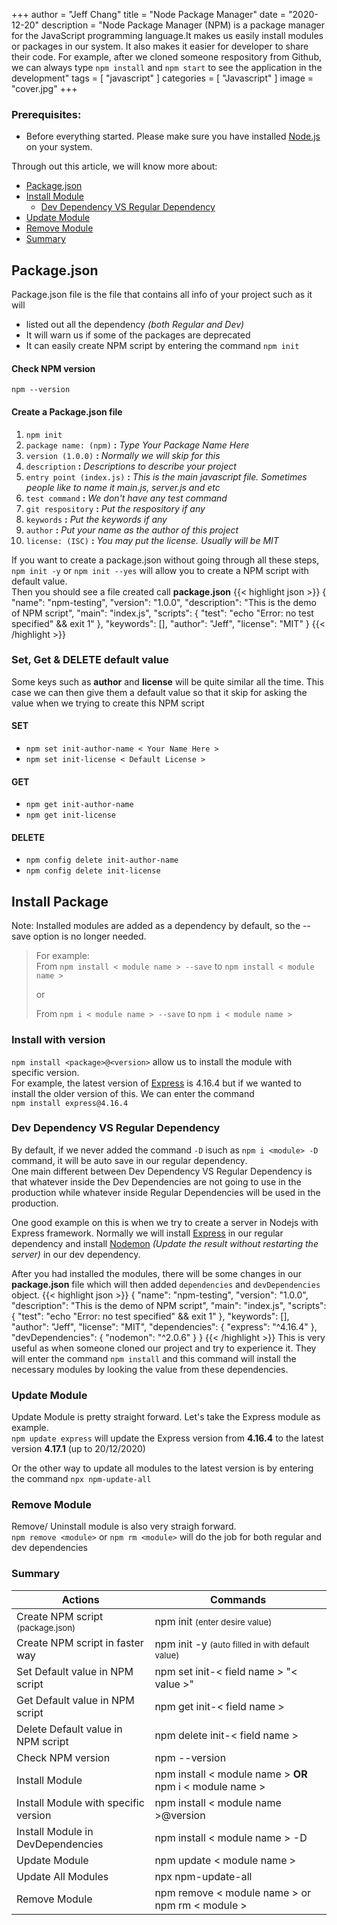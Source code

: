 +++
author = "Jeff Chang"
title = "Node Package Manager"
date = "2020-12-20"
description = "Node Package Manager (NPM) is a package manager for the JavaScript programming language.It makes us easily install modules or packages in our system. It also makes it easier for developer to share their code. For example, after we cloned someone respository from Github, we can always type `npm install` and `npm start` to see the application in the development"
tags = [
    "javascript"
]
categories = [
    "Javascript"
]
image = "cover.jpg"
+++

### Prerequisites:
* Before everything started. Please make sure you have installed [Node.js](https://nodejs.org/en/download/) on your system.

Through out this article, we will know more about:
* [Package.json](#package-json)
* [Install Module](#install)
    * [Dev Dependency VS Regular Dependency](#dev-vs-regular)
* [Update Module](#update)
* [Remove Module](#remove)
* [Summary](#summary)


## Package.json<a name="package-json"></a>
Package.json file is the file that contains all info of your project such as it will 
* listed out all the dependency *(both Regular and Dev)*
* It will warn us if some of the packages are deprecated
* It can easily create NPM script by entering the command `npm init`

#### Check NPM version
`npm --version`

#### Create a Package.json file
1. `npm init`
2. `package name: (npm)` **:** *Type Your Package Name Here*
3. `version (1.0.0)` **:** *Normally we will skip for this*
4. `description` **:** *Descriptions to describe your project*
5. `entry point (index.js)` **:** *This is the main javascript file. Sometimes people like to name it main.js, server.js and etc*
6. `test command` **:** *We don't have any test command*
7. `git respository` **:** *Put the respository if any*
8. `keywords` **:** *Put the keywords if any*
9.  `author` **:** *Put your name as the author of this project*
10. `license: (ISC)` **:** *You may put the license. Usually will be MIT*

If you want to create a package.json without going through all these steps, `npm init -y` or `npm init --yes` will allow you to create a NPM script with default value. <br/>
Then you should see a file created call **package.json**
{{< highlight json >}}
{
  "name": "npm-testing",
  "version": "1.0.0",
  "description": "This is the demo of NPM script",
  "main": "index.js",
  "scripts": {
    "test": "echo \"Error: no test specified\" && exit 1"
  },
  "keywords": [],
  "author": "Jeff",
  "license": "MIT"
}
{{< /highlight >}}

### Set, Get & DELETE default value
Some keys such as **author** and **license** will be quite similar all the time. This case we can then give them a default value so that it skip for asking the value when we trying to create this NPM script

#### SET
* `npm set init-author-name < Your Name Here >`
* `npm set init-license < Default License >`

#### GET
* `npm get init-author-name`
* `npm get init-license`

#### DELETE
* `npm config delete init-author-name`
* `npm config delete init-license`

## Install Package<a name="install"></a>
Note: Installed modules are added as a dependency by default, so the --save option is no longer needed. <br/>

> For example: <br/>
> From `npm install < module name > --save` to `npm install < module name >`
>
> or
>
> From `npm i < module name > --save` to `npm i < module name >`

### Install with version
`npm install <package>@<version>` allow us to install the module with specific version.<br/>
For example, the latest version of [Express](https://www.npmjs.com/package/express) is 4.16.4 but if we wanted to install the older version of this. We can enter the command <br/>`npm install express@4.16.4`

### Dev Dependency VS Regular Dependency<a name="dev-vs-regular"></a>
By default, if we never added the command `-D` isuch as `npm i <module> -D` command, it will be auto save in our regular dependency. <br/>
One main different between Dev Dependency VS Regular Dependency is that whatever inside the Dev Dependencies are not going to use in the production while whatever inside Regular Dependencies will be used in the production. <br/>

One good example on this is when we try to create a server in Nodejs with Express framework. Normally we will install [Express](https://www.npmjs.com/package/express) in our regular dependency and install [Nodemon](https://www.npmjs.com/package/nodemon) *(Update the result without restarting the server)* in our dev dependency. <br/>

After you had installed the modules, there will be some changes in our **package.json** file which will then added `dependencies` and `devDependencies` object. 
{{< highlight json >}}
{
  "name": "npm-testing",
  "version": "1.0.0",
  "description": "This is the demo of NPM script",
  "main": "index.js",
  "scripts": {
    "test": "echo \"Error: no test specified\" && exit 1"
  },
  "keywords": [],
  "author": "Jeff",
  "license": "MIT",
  "dependencies": {
    "express": "^4.16.4"
  },
  "devDependencies": {
    "nodemon": "^2.0.6"
  }
}
{{< /highlight >}}
This is very useful as when someone cloned our project and try to experience it. They will enter the command `npm install` and this command will install the necessary modules by looking the value from these dependencies.

### Update Module<a name="update"></a>
Update Module is pretty straight forward. Let's take the Express module as example. <br/>
`npm update express` will update the Express version from **4.16.4** to the latest version **4.17.1** (up to 20/12/2020) <br/>

Or the other way to update all modules to the latest version is by entering the command `npx npm-update-all`

### Remove Module<a name="remove"></a>
Remove/ Uninstall module is also very straigh forward. <br/>
`npm remove <module>` or `npm rm <module>` will do the job for both regular and dev dependencies

### Summary<a name="summary"></a>

 Actions | Commands
--------|--------------------
Create NPM script <small>(package.json)</small>| npm init <small>(enter desire value)</small>
Create NPM script in faster way                | npm init -y <small>(auto filled in with default value)</small>
Set Default value in NPM script                | npm set init-< field name > "< value >"
Get Default value in NPM script                | npm get init-< field name >
Delete Default value in NPM script             | npm delete init-< field name >
Check NPM version                              | npm --version
Install Module                                 | npm install < module name > **OR** npm i < module name >
Install Module with specific version           | npm install < module name >@version
Install Module in DevDependencies              | npm install < module name > -D
Update Module                                  | npm update < module name >
Update All Modules                             | npx npm-update-all
Remove Module                                  | npm remove < module name > or npm rm < module >






